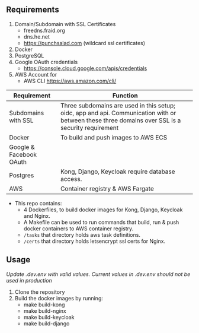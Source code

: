 ## Requirements
 1. Domain/Subdomain with SSL Certificates
     - freedns.fraid.org 
     - dns.he.net
     - https://punchsalad.com (wildcard ssl certificates)
 2. Docker
 3. PostgreSQL
 4. Google OAuth credentials
	 - https://console.cloud.google.com/apis/credentials
 5. AWS Account for
     - AWS CLI https://aws.amazon.com/cli/

|  Requirement| Function |
|--|--|
| Subdomains with SSL | Three subdomains are used in this setup; oidc, app and api. Communication with or between these three domains over SSL is a security requirement |
|Docker|To build and push images to AWS ECS|
|Google & Facebook OAuth||
|Postgres|Kong, Django, Keycloak require database access.|
|AWS|Container registry & AWS Fargate|

- This repo contains:
	- 4 Dockerfiles, to build docker images for Kong, Django, Keycloak and Nginx.
	- A Makefile can be used to run commands that build, run & push docker containers to AWS container registry.
	- `/tasks` that directory holds aws task definitions.
	- `/certs` that directory holds letsencrypt ssl certs for Nginx.

## Usage
*Update .dev.env with valid values. Current values in .dev.env should not be used in production*
1. Clone the repository
2. Build the docker images by running:
	- make build-kong
	- make build-nginx
	- make build-keycloak
	- make build-django
